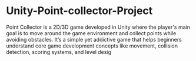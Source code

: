 # Unity-Point-collector-Project
Point Collector is a 2D/3D game developed in Unity where the player's main goal is to move around the game environment and collect points while avoiding obstacles. It’s a simple yet addictive game that helps beginners understand core game development concepts like movement, collision detection, scoring systems, and level desig
